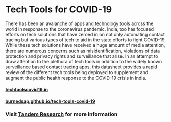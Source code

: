 # Tech Tools for COVID-19

There has been an avalanche of apps and technology tools across the world in response to the coronavirus pandemic. India, too has focused efforts on tech solutions that have zeroed in on not only automating contact tracing but various types of tech to aid in the state efforts to fight COVID-19. While these tech solutions have received a huge amount of media attention, there are numerous concerns such as misidentification, violations of data protection and privacy rights and surveillance that arise. In an attempt to draw attention to the plethora of tech tools in addition to the widely known surveillance based contact tracing apps, this datasheet provides a rapid review of the different tech tools being deployed to supplement and augment the public health response to the COVID-19 crisis in India.

#### [techtoolscovid19.in](https://techtoolscovid19.in)
#### [burnedsap.github.io/tech-tools-covid-19](https://burnedsap.github.io/tech-tools-covid-19)

### Visit [Tandem Research](https://tandemresearch.org) for more information

